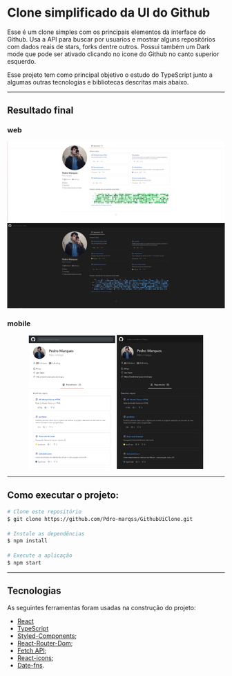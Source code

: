 # Clone simplificado da UI do Github

Esse é um clone simples com os principais elementos da interface do Github. Usa a API para buscar por usuarios e mostrar alguns repositórios com dados reais de stars, forks dentre outros. Possui também um Dark mode que pode ser ativado clicando no icone do Github no canto superior esquerdo.

Esse projeto tem como principal objetivo o estudo do TypeScript junto a algumas outras tecnologias e bibliotecas descritas mais abaixo.


---

## Resultado final
### web
<p align="center">
    <img alt="Print layout no LightMode" title="#LayoutMobile" src="./src/assets/web-light.png" width="600px"/>
    <img alt="Print layout no DarkMode" title="#LayoutMobile" src="./src/assets/web.png" width="600px"/>
</p>

### mobile
<p align="center">
    <img alt="Print layout mobile no lightMode" src="./src/assets/mobile-light.png" width="200px"/>
    <img alt="Print layout mobile no DarkMode" src="./src/assets/mobile.png" width="200px"/>
</p>

---

## Como executar o projeto:
```bash
# Clone este repositório
$ git clone https://github.com/Pdro-marqss/GithubUiClone.git

# Instale as dependências
$ npm install

# Execute a aplicação 
$ npm start

```

---


## Tecnologias

As seguintes ferramentas foram usadas na construção do projeto:
- [React](https://pt-br.reactjs.org/)
- [TypeScript](https://www.typescriptlang.org/)
- [Styled-Components](https://styled-components.com);
- [React-Router-Dom](https://v5.reactrouter.com/web/guides/quick-start);
- [Fetch API](https://developer.mozilla.org/pt-BR/docs/Web/API/Fetch_API);
- [React-icons](https://react-icons.github.io/react-icons/);
- [Date-fns](https://date-fns.org).




